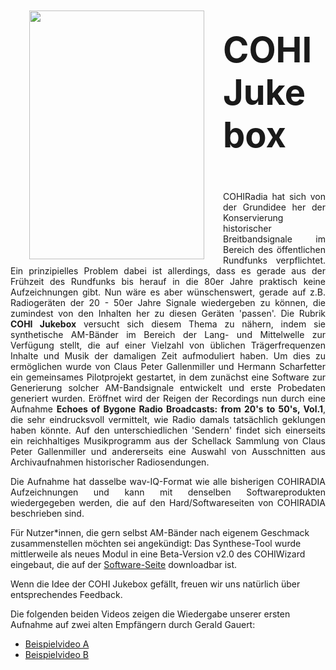


<img align="left" width="280" height="398" vspace="10" hspace="30" src="https://www.radiomuseum.org/forumdata/users/24/Radio_hoeren_1924.jpg"/> 

# **<span style="font-size:2em;">COHI Jukebox</p>**

<p style='text-align: justify;'>COHIRadia hat sich von der Grundidee her der Konservierung historischer Breitbandsignale im Bereich des öffentlichen Rundfunks verpflichtet. Ein prinzipielles Problem dabei ist allerdings, dass es gerade aus der Frühzeit des Rundfunks bis herauf in die 80er Jahre praktisch keine Aufzeichnungen gibt.
Nun wäre es aber wünschenswert, gerade auf z.B. Radiogeräten der 20 - 50er Jahre Signale wiedergeben zu können, die zumindest von den Inhalten her zu diesen Geräten 'passen'. Die Rubrik <strong>COHI Jukebox</strong> versucht sich diesem Thema zu nähern, indem sie synthetische AM-Bänder im Bereich der 
Lang- und Mittelwelle zur Verfügung stellt, die auf einer Vielzahl von üblichen Trägerfrequenzen Inhalte und Musik der damaligen Zeit aufmoduliert haben. Um dies zu ermöglichen wurde von Claus Peter Gallenmiller und Hermann Scharfetter ein gemeinsames Pilotprojekt gestartet, in dem 
zunächst eine Software zur Generierung solcher AM-Bandsignale entwickelt und erste Probedaten generiert wurden. Eröffnet wird der Reigen der Recordings nun durch eine Aufnahme <strong> Echoes of Bygone Radio Broadcasts: from 20's to 50's, Vol.1</strong>, die sehr eindrucksvoll vermittelt, wie Radio damals tatsächlich geklungen haben könnte.
Auf den unterschiedlichen 'Sendern' findet sich einerseits ein reichhaltiges Musikprogramm aus der Schellack Sammlung von Claus Peter Gallenmiller und andererseits eine Auswahl von Ausschnitten aus Archivaufnahmen historischer Radiosendungen.</p> 

<p style='text-align: justify;'>Die Aufnahme hat dasselbe wav-IQ-Format wie alle bisherigen COHIRADIA Aufzeichnungen und kann mit denselben Softwareprodukten wiedergegeben werden, die auf den Hard/Softwareseiten von COHIRADIA beschrieben sind. </p>

Für Nutzer*innen, die gern selbst AM-Bänder nach eigenem Geschmack zusammenstellen möchten sei angekündigt: Das Synthese-Tool wurde mittlerweile als neues Modul in eine Beta-Version v2.0 des COHIWizard eingebaut, die auf der [Software-Seite](https://www.radiomuseum.org/cohiradia/software.html) downloadbar ist. 

Wenn die Idee der COHI Jukebox gefällt, freuen wir uns natürlich über entsprechendes Feedback.

Die folgenden beiden Videos zeigen die Wiedergabe unserer ersten Aufnahme auf zwei alten Empfängern durch Gerald Gauert:
* [Beispielvideo A](https://youtu.be/RRBtvOd3pog)
* [Beispielvideo B](https://youtu.be/4jC2XtWUFI8)



